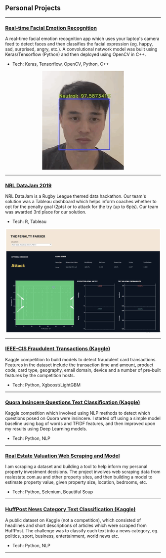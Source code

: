 ## Personal Projects

---

### [Real-time Facial Emotion Recognition](https://github.com/martycheung/CppND-Facial-Emotion-Recognition)

A real-time facial emotion recognition app which uses your laptop's camera feed to detect faces and then classifies the facial expression (eg. happy, sad, surprised, angry, etc.). A convolutional network model was built using Keras/Tensorflow (Python) and then deployed using OpenCV in C++.

- Tech: Keras, Tensorflow, OpenCV, Python, C++

<center><img src="images/app_demo.gif?raw=true"/></center>

---

### [NRL DataJam 2019](https://github.com/martycheung/NRL-DataJam-2019)

NRL DataJam is a Rugby League themed data hackathon. Our team's solution was a Tableau dashboard which helps inform coaches whether to opt for the penalty goal (2pts) or to attack for the try (up to 6pts). Our team was awarded 3rd place for our solution.

- Tech: R, Tableau

<img src="images/datajam_tableau.png?raw=true"/>

---

### [IEEE-CIS Fraudulent Transactions (Kaggle)](https://github.com/martycheung/IEEE-CIS-Fraudulent-Transactions-Kaggle)

Kaggle competition to build models to detect fraudulent card transactions. Features in the dataset include the transaction time and amount, product code, card type, geography, email domain, device and a number of pre-built features by the competition hosts.

- Tech: Python, Xgboost/LightGBM

---

### [Quora Insincere Questions Text Classification (Kaggle)](https://github.com/martycheung/Quora-Insincere-Questions-Kaggle)

Kaggle competition which involved using NLP methods to detect which questions posed on Quora were insincere. I started off using a simple model baseline using bag of words and TFIDF features, and then improved upon my results using Deep Learning models.

- Tech: Python, NLP

---

### [Real Estate Valuation Web Scraping and Model](https://github.com/martycheung/Real-Estate-Dataset-and-Valuation-Model)

I am scraping a dataset and building a tool to help inform my personal property investment decisions. The project involves web scraping data from realestate.com.au and other property sites, and then building a model to estimate property value, given property size, location, bedrooms, etc.  

- Tech: Python, Selenium, Beautiful Soup

---

### [HuffPost News Category Text Classification (Kaggle)](https://github.com/martycheung/Quora-Insincere-Questions-Kaggle)

A public dataset on Kaggle (not a competition), which consisted of headlines and short descriptions of articles which were scraped from HuffPost. The challenge was to classify each text into a news category, eg. politics, sport, business, entertainment, world news etc.

- Tech: Python, NLP

---
